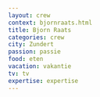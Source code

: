 ```yaml
---
layout: crew
context: bjornraats.html
title: Bjorn Raats
categories: crew
city: Zundert
passion: passie
food: eten
vacation: vakantie
tv: tv
expertise: expertise
---
```

